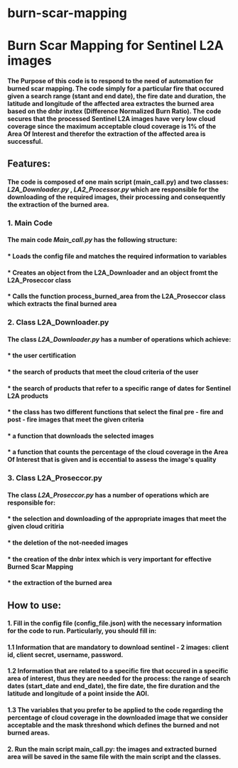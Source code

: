 # burn-scar-mapping

# **Burn Scar Mapping for Sentinel L2A images**
#### The Purpose of this code is to respond to the need of automation for burned scar mapping. The code simply for a particular fire that occured given a search range (stant and end date), the fire date and duration, the latitude and longitude of the affected area extractes the burned area based on the dnbr inxtex (Difference Normalized Burn Ratio). The code secures that the processed Sentinel L2A images have very low cloud coverage since the maximum acceptable cloud coverage is 1% of the Area Of Interest and therefor the extraction of the affected area is successful.  

## **Features**:
#### The code is composed of one main script (main_call.py) and two classes: _L2A_Downloader.py_ , _LA2_Processor.py_ which are responsible for the downloading of the required images, their processing and consequently the extraction of the burned area.

### **1. Main Code**
#### The main code _Main_call.py_ has the following structure:
#### * Loads the config file and matches the required information to variables
#### * Creates an object from the L2A_Downloader and an object fromt the L2A_Proseccor class
#### * Calls the function process_burned_area from the L2A_Proseccor class which extracts the final burned area     

### **2. Class L2A_Downloader.py**
#### The class _L2A_Downloader.py_ has a number of operations which achieve:
#### * the user certification
#### * the search of products that meet the cloud criteria of the user 
#### * the search of products that refer to a specific range of dates for Sentinel L2A products
#### * the class has two different functions that select the final pre - fire and post - fire images that meet the given criteria
#### * a function that downloads the selected images
#### * a function that counts the percentage of the cloud coverage in the Area Of Interest that is given and is eccential to assess the image's quality

### **3. Class L2A_Proseccor.py**
#### The class _L2A_Proseccor.py_ has a number of operations which are responsible for:  
#### * the selection and downloading of the appropriate images that meet the given cloud critiria
#### * the deletion of the not-needed images
#### * the creation of the dnbr intex which is very important for effective Burned Scar Mapping
#### * the extraction of the burned area     
  

## **How to use:**
#### 1. Fill in the config file (config_file.json) with the necessary information for the code to run. Particularly, you should fill in:
#### 1.1 Information that are mandatory to download sentinel - 2 images: client id, client secret, username, password.
#### 1.2 Information that are related to a specific fire that occured in a specific area of interest, thus they are needed for the process: the range of search dates (start_date and end_date), the fire date, the fire duration and the latitude and longitude of a point inside the AOI.
#### 1.3 The variables that you prefer to be applied to the code regarding the percentage of cloud coverage in the downloaded image that we consider acceptable and the mask threshond which defines the burned and not burned areas.

#### 2. Run the main script main_call.py: the images and extracted burned area will be saved in the same file with the main script and the classes. 